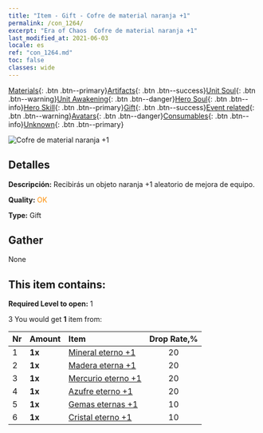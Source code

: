 ```yaml
---
title: "Item - Gift - Cofre de material naranja +1"
permalink: /con_1264/
excerpt: "Era of Chaos  Cofre de material naranja +1"
last_modified_at: 2021-06-03
locale: es
ref: "con_1264.md"
toc: false
classes: wide
---
```

 [Materials](/ItemsES/){: .btn .btn--primary}[Artifacts](/ItemsES/Artifacts/){: .btn .btn--success}[Unit Soul](/ItemsES/UnitSoul/){: .btn .btn--warning}[Unit Awakening](/ItemsES/UnitAwakening/){: .btn .btn--danger}[Hero Soul](/ItemsES/HeroSoul/){: .btn .btn--info}[Hero Skill](/ItemsES/HeroSkill/){: .btn .btn--primary}[Gift](/ItemsES/Gift/){: .btn .btn--success}[Event related](/ItemsES/Events/){: .btn .btn--warning}[Avatars](/ItemsES/Avatars/){: .btn .btn--danger}[Consumables](/ItemsES/Consumables/){: .btn .btn--info}[Unknown](/ItemsES/Unknown/){: .btn .btn--primary}

 ![Cofre de material naranja +1](/images/t/i_304002.png)

## Detalles
 **Descripción:** Recibirás un objeto naranja +1 aleatorio de mejora de equipo.

 **Quality:** <span style="color: #FF8C00">OK</span>

 **Type:** Gift

## Gather

  None

## This item contains:

 **Required Level to open:** 1

 3 You would get **1** item  from:

  | Nr | Amount |     Item    | Drop Rate,% |
  |:---|:-------|:------------|:---------:|
  | 1 |  **1x** | [Mineral eterno +1](/ItemsES/mat_68/) | 20 | 
  | 2 |  **1x** | [Madera eterna +1](/ItemsES/mat_69/) | 20 | 
  | 3 |  **1x** | [Mercurio eterno +1](/ItemsES/mat_70/) | 20 | 
  | 4 |  **1x** | [Azufre eterno +1](/ItemsES/mat_71/) | 20 | 
  | 5 |  **1x** | [Gemas eternas +1](/ItemsES/mat_72/) | 10 | 
  | 6 |  **1x** | [Cristal eterno +1](/ItemsES/mat_73/) | 10 | 
